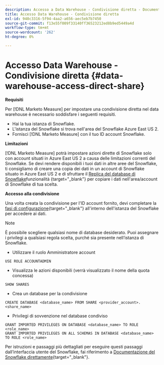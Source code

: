 ```yaml
---
description: Accesso a Data Warehouse - Condivisione diretta - Documentazione del prodotto
title: Accesso Data Warehouse - Condivisione diretta
exl-id: 940c3316-5f94-4aa2-a656-aec5eb7b7450
source-git-commit: f13e55f009f33140ff36523212ed8b9ed5449a4d
workflow-type: tm+mt
source-wordcount: '262'
ht-degree: 0%

---
```


# Accesso Data Warehouse - Condivisione diretta {#data-warehouse-access-direct-share}

**Requisiti**

Per [!DNL Marketo Measure] per impostare una condivisione diretta nel data warehouse è necessario soddisfare i seguenti requisiti.

* Hai la tua istanza di Snowflake.
* L&#39;istanza del Snowflake si trova nell&#39;area del Snowflake Azure East US 2.
* Fornisci [!DNL Marketo Measure] con il tuo ID account Snowflake.

**Limitazioni**

[!DNL Marketo Measure] potrà impostare azioni dirette di Snowflake solo con account situati in Azure East US 2 a causa delle limitazioni correnti del Snowflake. Se devi rendere disponibili i tuoi dati in altre aree del Snowflake, ti consigliamo di creare una copia dei dati in un account di Snowflake situato in Azure East US 2 e di sfruttare il [Replica del database di Snowflake](https://docs.snowflake.com/en/user-guide/database-replication-intro.html)funzionalità {target=&quot;_blank&quot;} per copiare i dati nell&#39;area/account di Snowflake di tua scelta.

**Accesso alla condivisione**

Una volta creata la condivisione per l&#39;ID account fornito, devi completare la [fasi di configurazione](https://docs.snowflake.com/en/user-guide/data-share-consumers.html){target=&quot;_blank&quot;} all&#39;interno dell&#39;istanza del Snowflake per accedere ai dati.

>[!NOTE]
>
>È possibile scegliere qualsiasi nome di database desiderato. Puoi assegnare i privilegi a qualsiasi regola scelta, purché sia presente nell’istanza di Snowflake.

* Utilizzare il ruolo Amministratore account

```
USE ROLE ACCOUNTADMIN
```

* Visualizza le azioni disponibili (verrà visualizzato il nome della quota concessa)

```
SHOW SHARES
```

* Crea un database per la condivisione

```
CREATE DATABASE <database_name> FROM SHARE <provider_account>.<share_name>
```

* Privilegi di sovvenzione nel database condiviso

```
GRANT IMPORTED PRIVILEGES ON DATABASE <database_name> TO ROLE <role_name>
GRANT IMPORTED PRIVILEGES ON ALL SCHEMAS IN DATABASE <database_name> TO ROLE <role_name>
```

Per istruzioni e passaggi più dettagliati per eseguire questi passaggi dall’interfaccia utente del Snowflake, fai riferimento a [Documentazione del Snowflake direttamente](https://docs.snowflake.com/en/user-guide/data-share-consumers.html){target=&quot;_blank&quot;}.
